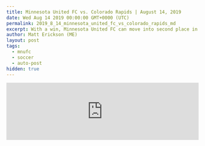 ```yaml
---
title: Minnesota United FC vs. Colorado Rapids | August 14, 2019
date: Wed Aug 14 2019 00:00:00 GMT+0000 (UTC)
permalink: 2019_8_14_minnesota_united_fc_vs_colorado_rapids_md
excerpt: With a win, Minnesota United FC can move into second place in the MLS Western Conference. In their way stands a Colorado Rapids team who really needs a win on the road.
author: Matt Erickson (ME)
layout: post
tags:
  - mnufc
  - soccer
  - auto-post
hidden: true
---
```

<div class='soccer-video-wrapper'>
    <iframe class='soccer-video' width='100%' height='auto' frameborder='0' allowfullscreen src="https://www.mnufc.com/iframe-video?brightcove_id=6073104186001&brightcove_player_id=default&brightcove_account_id=5534894110001"></iframe>
  </div>